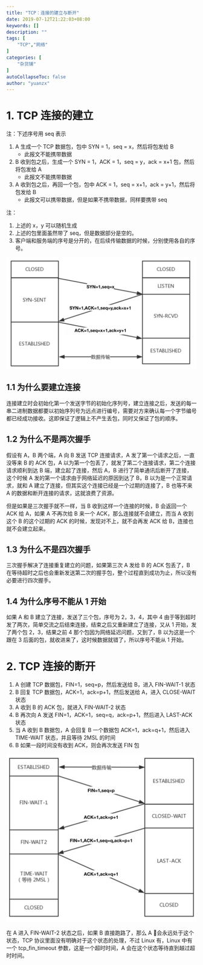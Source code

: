 ```yaml
---
title: "TCP：连接的建立与断开"
date: 2019-07-12T21:22:03+08:00
keywords: []
description: ""
tags: [
    "TCP","网络"
]
categories: [
    "杂货铺"
]
autoCollapseToc: false
author: "yuanzx"
---
```


# 1. TCP 连接的建立

注：下述序号用 seq 表示

1. A 生成一个 TCP 数据包，包中 SYN = 1，seq = x，然后将包发给 B
   - 此报文不能携带数据
2. B 收到包之后，生成一个 SYN = 1，ACK = 1，seq = y，ack = x+1 包，然后将包发给 A
   - 此报文不能携带数据
3. A 收到包之后，再回一个包，包中 ACK = 1，seq = x+1，ack = y+1，然后将包发给 B
   - 此报文可以携带数据，但是如果不携带数据，同样要携带 seq

注：

1. 上述的 x，y 可以随机生成
2. 上述的包里面虽然带了 seq，但是数据部分是空的。
3. 客户端和服务端的序号是分开的，在后续传输数据的时候，分别使用各自的序号。

![TCP 连接的建立](/media/hovel/11.jpg)

## 1.1 为什么要建立连接

连接建立时会初始化第一个发送字节的初始化序列号，建立连接之后，发送的每一串二进制数据都要以初始序列号为远点进行编号，需要对方来确认每一个字节编号都已经成功接收。这即保证了逻辑上不产生丢包，同时又保证了包的顺序。

## 1.2 为什么不是两次握手

假设有 A，B 两个端，A 向 B 发送 TCP 连接请求，A 发了第一个请求之后，一直没等来 B 的 ACK 包，A 以为第一个包丢了，就发了第二个连接请求，第二个连接请求顺利到达 B 端，建立起了连接，然后 A，B 进行了简单通讯后断开了连接，这个时候 A 发的第一个请求由于网络延迟的原因到达了 B，B 以为是一个正常请求，就和 A 建立了连接，但其实这个连接已经是一个过期的连接了，B 也等不来 A 的数据和断开连接的请求，这就浪费了资源。

但是如果是三次握手就不一样，当 B 收到这样一个连接的时候，B 会返回一个 ACK 给 A，如果 A 不再次给 B 来一个 ACK，那么连接就不会建立，而当 A 收到这个 B 的这个过期的 ACK 的时候，发现对不上，就不会再发 ACK 给 B，连接也就不会建立起来。

## 1.3 为什么不是四次握手

三次握手解决了连接重复建立的问题，如果第三次 A 发给 B 的 ACK 包丢了，B 在等待超时之后也会重新发送第二次的握手包，整个过程直到成功为止，所以没有必要进行四次握手。

## 1.4 为什么序号不能从 1 开始

如果 A 和 B 建立了连接，发送了三个包，序号为 2，3，4，其中 4 由于等到超时发了两次，简单交流之后结束连接，结束之后又重新建立了连接，又从 1 开始，发了两个包 2，3，结果之前 4 那个包因为网络延迟问题，又到了，B 以为这是一个跟在 3 后面的包，就收进来了，这时候数据就错了，所以序号不能从 1 开始。

# 2. TCP 连接的断开

1. A 创建 TCP 数据包，FIN=1，seq=p，然后发送给 B，进入 FIN-WAIT-1 状态
2. B 回复 TCP 数据包，ACK=1，ack=p+1，然后发送给 A，进入 CLOSE-WAIT 状态
3. A 收到 B 的 ACK 包，就进入 FIN-WAIT-2 状态
4. B 再次向 A 发送 FIN=1，ACK=1，seq=q，ack=p+1，然后进入 LAST-ACK 状态
5. 当 A 收到 B 数据包，A 会回复 B 一个数据包 ACK=1，ack=q+1，然后进入 TIME-WAIT 状态，并且等待 2MSL 的时间
6. B 如果一段时间没有收到 ACK，则会再次发送 FIN 包

![TCP 连接的断开](/media/hovel/12.jpg)

在 A 进入 FIN-WAIT-2 状态之后，如果 B 直接跑路了，那么 A 会永远处于这个状态，TCP 协议里面没有明确对于这个状态的处理，不过 Linux 有，Linux 中有一个 tcp_fin_timeout 参数，这是一个超时时间，A 会在这个状态等待直到越过超时时间。